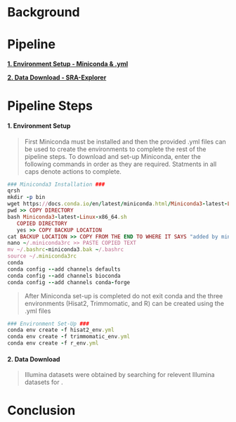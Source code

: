 # Background

# Pipeline

[**1. Environment Setup - Miniconda & .yml**](#1-environment-setup)

[**2. Data Download - SRA-Explorer**](#2-data-download)

# Pipeline Steps

#### 1. Environment Setup

>First Miniconda must be installed and then the provided .yml files can be used to create the environments to complete the rest of the pipeline steps.  To download and set-up Miniconda, enter the following commands in order as they are required. Statments in all caps denote actions to complete.
    
 ```ruby
 ### Miniconda3 Installation ###
 qrsh
 mkdir -p bin
 wget https://docs.conda.io/en/latest/miniconda.html/Miniconda3-latest-Linux-x86_64.sh
 pwd >> COPY DIRECTORY
 bash Miniconda3-latest-Linux-x86_64.sh
    COPIED DIRECTORY
    yes >> COPY BACKUP LOCATION
 cat BACKUP LOCATION >> COPY FROM THE END TO WHERE IT SAYS "added by miniconda"
 nano ~/.miniconda3rc >> PASTE COPIED TEXT
 mv ~/.bashrc-miniconda3.bak ~/.bashrc
 source ~/.miniconda3rc
 conda
 conda config --add channels defaults
 conda config --add channels bioconda
 conda config --add channels conda-forge
 ```
 
 >After Miniconda set-up is completed do not exit conda and the three environments (Hisat2, Trimmomatic, and R) can be created using the .yml files
    
 ```ruby
 ### Environment Set-Up ###
 conda env create -f hisat2_env.yml
 conda env create -f trimmomatic_env.yml
 conda env create -f r_env.yml
 ```

#### 2. Data Download

>Illumina datasets were obtained by searching for relevent Illumina datasets for .

# Conclusion
